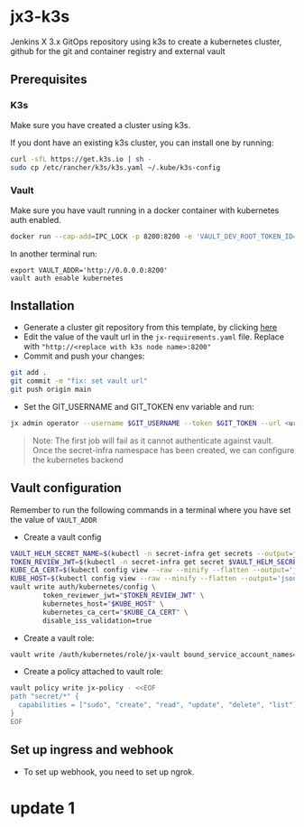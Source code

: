 # jx3-k3s

Jenkins X 3.x GitOps repository using k3s to create a kubernetes cluster, github for the git and container registry and external vault

## Prerequisites

### K3s

Make sure you have created a cluster using k3s.

If you dont have an existing k3s cluster, you can install one by running:

```bash
curl -sfL https://get.k3s.io | sh -
sudo cp /etc/rancher/k3s/k3s.yaml ~/.kube/k3s-config
```

### Vault

Make sure you have vault running in a docker container with kubernetes auth enabled.

```bash
docker run --cap-add=IPC_LOCK -p 8200:8200 -e 'VAULT_DEV_ROOT_TOKEN_ID=myroot' -e 'VAULT_DEV_LISTEN_ADDRESS=0.0.0.0:8200' --net host vault:latest
```

In another terminal run:

```
export VAULT_ADDR='http://0.0.0.0:8200'
vault auth enable kubernetes
```

## Installation

- Generate a cluster git repository from this template, by clicking [here](https://github.com/ankitm123/jx3-k3s-vault/generate)
- Edit the value of the vault url in the `jx-requirements.yaml` file.
  Replace with `"http://<replace with k3s node name>:8200"`
- Commit and push your changes:

```bash
git add .
git commit -m "fix: set vault url"
git push origin main
```

- Set the GIT_USERNAME and GIT_TOKEN env variable and run:

```bash
jx admin operator --username $GIT_USERNAME --token $GIT_TOKEN --url <url of the cluster git repo> --set "jxBootJobEnvVarSecrets.EXTERNAL_VAULT=\"true\"" --set "jxBootJobEnvVarSecrets.VAULT_ADDR=http://<replace with k3s node name>:8200"
```

> Note:
> The first job will fail as it cannot authenticate against vault. Once the secret-infra namespace has been created, we can configure the kubernetes backend

## Vault configuration

Remember to run the following commands in a terminal where you have set the value of `VAULT_ADDR`

- Create a vault config

```bash
VAULT_HELM_SECRET_NAME=$(kubectl -n secret-infra get secrets --output=json | jq -r '.items[].metadata | select(.name|startswith("kubernetes-external-secrets-token-")).name')
TOKEN_REVIEW_JWT=$(kubectl -n secret-infra get secret $VAULT_HELM_SECRET_NAME --output='go-template={{ .data.token }}' | base64 --decode)
KUBE_CA_CERT=$(kubectl config view --raw --minify --flatten --output='jsonpath={.clusters[].cluster.certificate-authority-data}' | base64 --decode)
KUBE_HOST=$(kubectl config view --raw --minify --flatten --output='jsonpath={.clusters[].cluster.server}')
vault write auth/kubernetes/config \
        token_reviewer_jwt="$TOKEN_REVIEW_JWT" \
        kubernetes_host="$KUBE_HOST" \
        kubernetes_ca_cert="$KUBE_CA_CERT" \
        disable_iss_validation=true
```

- Create a vault role:
```bash
vault write /auth/kubernetes/role/jx-vault bound_service_account_names='*' bound_service_account_namespaces=secret-infra token_policies=jx-policy token_no_default_policy=true disable_iss_validation=true
```

- Create a policy attached to vault role:
```bash
vault policy write jx-policy - <<EOF
path "secret/*" {
  capabilities = ["sudo", "create", "read", "update", "delete", "list"]
}
EOF
```

## Set up ingress and webhook
* To set up webhook, you need to set up ngrok.

# update 1
